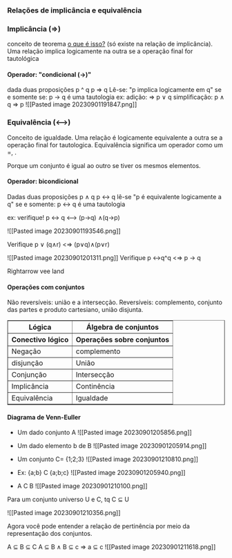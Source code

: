 ### Relações de implicância e equivalência

### Implicância ($\Rightarrow$) 
conceito de teorema [o que é isso?](https://piazza.com/class_profile/get_resource/h9vrn1qe5ig6i/hcn7d17z6vf4cq) (só existe na relação de implicância). Uma relação implica logicamente na outra se a operação final for tautológica
#### Operador: "condicional ($\rightarrow$)"
dada duas proposições p ^ q
p $\Rightarrow$ q
Lê-se: "p implica logicamente em q"
se e somente se:
p -> q é uma tautologia
ex: adição: $\Rightarrow$ p $\vee$ q
simplificação: p $\land$ q $\Rightarrow$ p
![[Pasted image 20230901191847.png]]

### Equivalência (<-->)
Conceito de igualdade. Uma relação é logicamente equivalente a outra se a operação final for tautologica. Equivalência significa um operador como um =, .

Porque um conjunto é igual ao outro se tiver os mesmos elementos. 
#### Operador: bicondicional 
Dadas duas proposições p $\land$ q
p <-> q
lê-se "p é equivalente logicamente a q"
se e somente: 
p <-> q é uma tautologia 

ex: verifique!
p <-> q <--> (p->q) $\land$(q->p) 

![[Pasted image 20230901193546.png]]


Verifique p $\vee$ (q$\land$r) <$\Rightarrow$  (p$\vee$q)$\land$(p$\vee$r)

![[Pasted image 20230901201311.png]]
Verifique p <->q^q <$\Rightarrow$ p -> q


Rightarrow vee land

#### Operações com conjuntos

Não reversíveis: união e a intersecção.
Reversíveis: complemento, conjunto das partes e produto cartesiano, união disjunta. 

<table border="1"> 
<tr> 
	<th> Lógica </th>
	<th> Álgebra de conjuntos </th>
</tr>
<tr> 
	<th> Conectivo lógico </th>
	<th> Operações sobre conjuntos</th>
</tr>
<tr> 
	<td> Negação</td>
	<td> complemento</td>
</tr>
<tr> 
	<td> disjunção</td>
	<td> União </td>
</tr>
<tr> 
	<td> Conjunção </td>
	<td> Intersecção </td>
</tr>
<tr> 
	<td> Implicância </td>
	<td> Continência </td>
</tr>
<tr>
	<td> Equivalência</td>
	<td> Igualdade </td>
</tr>
</table>

#### Diagrama de Venn-Euller

* Um dado conjunto A
![[Pasted image 20230901205856.png]]

* Um dado elemento b de B
![[Pasted image 20230901205914.png]]

* Um conjunto C= {1;2;3}
![[Pasted image 20230901210810.png]]

* Ex: {a;b} C {a;b;c} 
![[Pasted image 20230901205940.png]]

- A C B
![[Pasted image 20230901210100.png]]

Para um conjunto universo U e C, tq C ⊆ U

![[Pasted image 20230901210356.png]]

Agora você pode entender a relação de pertinência por meio da representação dos conjuntos.

A ⊆ B ⊆ C
A ⊆ B $\land$ B ⊆ c
=> a ⊆ c
![[Pasted image 20230901211618.png]]